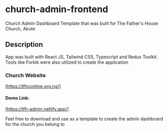 # church-admin-frontend
Church Admin Dashboard Template that was built for The Father's House Church, Akute

## Description
App was built with React JS, Tailwind CSS, Typescript and Redux Toolkit. Tools like Forkik were also utilized to create the application

### Church Website
[https://tfhconline.org.ng/]

#### Demo Link: 
[https://tfh-admin.netlify.app/]

Feel free to download and use as a template to create the admin dashboard for the church you belong to
